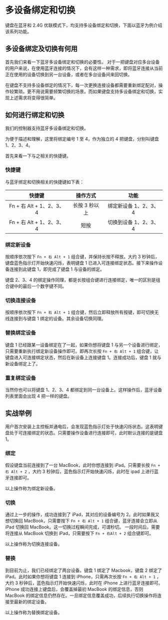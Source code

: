 # 多设备绑定和切换

键盘在蓝牙和 2.4G 优联模式下，均支持多设备绑定和切换，下面以蓝牙为例介绍该系列功能。

## 多设备绑定及切换有何用
首先我们来看一下蓝牙多设备绑定和切换的必要性。
对于一把键盘对应多台设备的用户来说，在使用蓝牙连接的情况下，会有这样一种需求，即将蓝牙连接从当前正在使用的设备切换到另一台设备，或者在多台设备间来回切换。

在键盘不支持多设备绑定的情况下，每一次更换连接设备都需要重新绑定配对，操作较繁琐。更不用说需要频繁切换的场景。而如果键盘支持多设备绑定和切换，实现上述需求将变得很简单。

## 如何进行绑定和切换
我们的控制器支持蓝牙多设备绑定和切换。

为便于描述和理解，这里将绑定编号 1 至 4，作为独立的 4 把键盘，分别叫键盘 1、2、3、4。

首先来看一下与之相关的快捷键。

### 快捷键
与蓝牙绑定和切换相关的快捷键如下表：

快捷键|操作方式|功能
:--:|:--:|:--:
Fn + 右 Alt + 1、2、3、4|长按 3 秒以上|绑定新设备 1、2、3、4
Fn + 右 Alt + 1、2、3、4|短按|切换到设备 1、2、3、4

### 绑定新设备 
按顺序依次按下 `Fn + 右 Alt + 1` 组合键，并保持长按不释放。大约 3 秒钟后，键盘蓝色指示灯开始快速闪烁，表明键盘 1 已进入可连接绑定状态。接下来操作设备连接到此键盘 1，即完成了键盘 1 与设备的绑定。

键盘 2、3、4 的绑定操作同理，都是长按组合键进行连接绑定，唯一的区别是组合键中的最后一个数字键不同。

### 切换连接设备
按顺序依次按下 `Fn + 右 Alt + 1` 组合键，然后立即释放所有按键，即可切换无线连接到与键盘 1 绑定的设备。其余设备切换同理。

### 替换绑定设备
键盘 1 已经跟某一设备绑定在了一起，如果你想将键盘 1 与另一个设备进行绑定，只需要重新执行绑定新设备操作即可。即再次长按 `Fn + 右 Alt + 1` 组合键，让键盘进入可连接绑定状态，然后在新设备上连接键盘 1。连接成功后，键盘 1 就与新设备绑定上了。

### 重复绑定设备
当然你也可以将键盘 1、2、3、4 都绑定到同一台设备上。这样操作后，蓝牙设备列表里面会出现 4 把一样的键盘。

## 实战举例
用户首次安装上主控板并通电后，会发现蓝色指示灯处于快速闪烁状态。这表明键盘处于可连接绑定的状态。只需要操作设备进行连接即可，此时默认连接的是键盘 1。

### 绑定
假设键盘当前连接到了一台 MacBook，此时你想连接到 iPad。只需要长按 `Fn + 右 Alt + 2` ，大约 3 秒钟后，蓝色指示灯开始快速闪烁，此时在 ipad 上进行蓝牙连接即可。

以上操作称为绑定新设备。

### 切换
通过上一步的操作，成功连接到了 iPad，其对应的设备编号为 2。此时如果我又想切换回 MacBook，只需要按下 `Fn + 右 Alt + 1` 组合键，蓝牙连接会立即从 iPad 切换回 MacBook。这一切换过程瞬间完成，可谓秒切。
一段时间后，需要将连接从 MacBook 切换到 iPad，只需要按下 `Fn + 右Alt + 2` 组合键即可。

以上操作称为切换连接设备。

### 替换
到目前为止，我们已经绑定了两台设备。键盘 1 绑定了 Macbook，键盘 2 绑定了 iPad。此时如果你想将键盘 1 连接到 iPhone，只需再次长按 `Fn + 右 Alt + 1` ，大约 3 秒钟后，蓝色指示灯开始快速闪烁，此时在 iPhone 上进行蓝牙连接即可。iPhone 成功连接上键盘后，会覆盖掉最初 MacBook 的绑定信息，否则 MacBook 的绑定信息仍然存在。一旦绑定信息覆盖成功，后续执行切换操作将连接至最新的绑定设备。

以上操作称为替换绑定设备。




